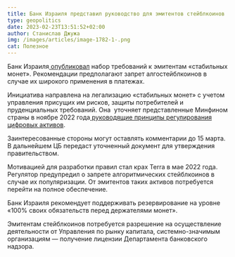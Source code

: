```yaml
---
title: Банк Израиля представил руководство для эмитентов стейблкоинов
type: geopolitics
date: 2023-02-23T13:51:52+02:00
author: Станислав Джужа
img: /images/articles/image-1782-1-.png
cat: Полезное
---
```

Банк Израиля[ опубликовал](https://boi.org.il/en/communication-and-publications/press-releases/principles-for-stablecoin-activity-in-israel-document-for-the-public-s-comments/) набор требований к эмитентам «стабильных монет». Рекомендации предполагают запрет алгостейблкоинов в случае их широкого применения в платежах.

Инициатива направлена на легализацию «стабильных монет» с учетом управления присущих им рисков, защиты потребителей и пруденциальных требований. Она  уточняет представленные Минфином страны в ноябре 2022 года[ руководящие принципы регулирования цифровых активов](https://www.gov.il/he/departments/news/press_28112022).

Заинтересованные стороны могут оставлять комментарии до 15 марта. В дальнейшем ЦБ передаст уточненный документ для утверждения правительством.

Мотивацией для разработки правил стал крах Terra в мае 2022 года. Регулятор предупредил о запрете алгоритмических стейблкоинов в случае их популяризации. От эмитентов таких активов потребуется перейти на полное обеспечение.

Банк Израиля рекомендует поддерживать резервирование на уровне «100% своих обязательств перед держателями монет».

Эмитентам стейблкоинов потребуется разрешение на осуществление деятельности от Управления по рынку капитала, системно-значимым организациям — получение лицензии Департамента банковского надзора.